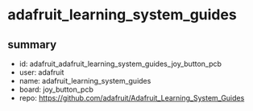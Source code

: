 # adafruit_learning_system_guides
 
## summary 
* id: adafruit_adafruit_learning_system_guides_joy_button_pcb
* user: adafruit
* name: adafruit_learning_system_guides
* board: joy_button_pcb
* repo: https://github.com/adafruit/Adafruit_Learning_System_Guides








